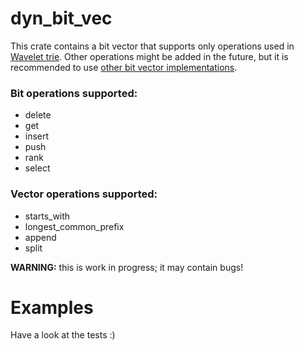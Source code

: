 # dyn_bit_vec


This crate contains a bit vector that supports only operations used in
[Wavelet trie](https://github.com/ghsnd/wavelet-trie). Other operations
might be added in the future, but it is recommended to use [other bit vector implementations](https://crates.io/search?q=bitvec).

### Bit operations supported:

* delete
* get
* insert
* push
* rank
* select

### Vector operations supported:

* starts_with
* longest_common_prefix
* append
* split

**WARNING:** this is work in progress; it may contain bugs!

# Examples

Have a look at the tests :)
